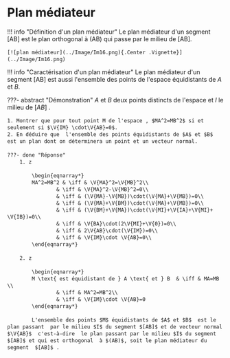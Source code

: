 # Plan médiateur

!!! info "Définition d'un plan médiateur"
    Le plan médiateur d'un segment [AB] est le plan orthogonal à (AB) qui passe par le milieu de [AB]. 

    [![plan médiateur](../Image/Im16.png){.Center .Vignette}](../Image/Im16.png)

!!! info "Caractérisation d'un plan médiateur"
    Le plan médiateur d'un segment [AB] est aussi l'ensemble des points de l'espace équidistants de $A$ et $B$.

???- abstract "Démonstration"
    $A$ et $B$  deux points distincts de l'espace et $I$ le milieu de $[AB]$ .

    1. Montrer que pour tout point M de l'espace , $MA^2=MB^2$ si et seulement si $\V{IM} \cdot\V{AB}=0$.
    2. En déduire que  l'ensemble des points équidistants de $A$ et $B$  est un plan dont on déterminera un point et un vecteur normal.

    ???- done "Réponse"
        1. z

            \begin{eqnarray*}
            MA^2=MB^2 & \iff & \V{MA}^2=\V{MB}^2\\
                    & \iff & \V{MA}^2-\V{MB}^2=0\\
                    & \iff & (\V{MA}-\V{MB})\cdot(\V{MA}+\V{MB})=0\\
                    & \iff & (\V{MA}+\V{BM})\cdot(\V{MA}+\V{MB})=0\\
                    & \iff & (\V{BM}+\V{MA})\cdot(\V{MI}+\V{IA}+\V{MI}+ \V{IB})=0\\
                    & \iff & \V{BA}\cdot(2\V{MI}+\V{0})=0\\
                    & \iff & 2\V{AB}\cdot(\V{IM})=0\\
                    & \iff & \V{IM}\cdot \V{AB}=0\\
            \end{eqnarray*}
        
        2. z

            \begin{eqnarray*}
            M \text{ est équidistant de } A \text{ et } B  & \iff & MA=MB \\
                    & \iff & MA^2=MB^2\\
                    & \iff & \V{IM}\cdot \V{AB}=0
            \end{eqnarray*}

            L'ensemble des points $M$ équidistants de $A$ et $B$  est le plan passant  par le milieu $I$ du segment $[AB]$ et de vecteur normal $\V{AB}$  c'est-à-dire  le plan passant par le milieu $I$ du segment $[AB]$ et qui est orthogonal  à $(AB)$, soit le plan médiateur du segment  $[AB]$ .
